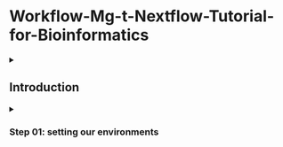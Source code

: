 # Workflow-Mg-t-Nextflow-Tutorial-for-Bioinformatics
<details>
  <summary><h2>Introduction</h2></summary>

**Why Nextflow?:** I think its easier to use and simplifies the design and execution of bioinformatics complex workflows, enabling reproducibility and scalability across diverse computing environments. 

## Summary of some of the Beneifits:

- **Reproducibility:** Ensures consistent results across different environments.
- **Scalability:** Easily scales workflows on local machines, clusters, or cloud platforms.
- **Portability:** Supports multiple containerization technologies like Docker and Singularity.
- **Parallelization:** Enables concurrent execution of tasks for faster analysis.
- **Modularity:** Allows for flexible workflow design and reuse of components.
- **Robust error handling:** Automatically manages task retries and recovery.

  ## Prerequisites

  Before we start ensure that you have the following:
- .yml files containing the conda environments that we shall use
- conda / miniforge
- github account
- Linux terminal access | wsl for windows | virtual machine
- Text editor e.g Vscode, nano, vim etc
  </details>
  <details>
  <summary><h3>Step 01: setting our environments</h3></summary>
- Open your terminal and clone this repo in your home directory <br>

  ```
  cd ~
  ``` 
  Then 
  ```
  git clone 'https://github.com/adolfmukama/Workflow-Mg-t-Nextflow-Tutorial-for-Bioinformatics.git'
```
cd Workflow-Mg-t-Nextflow-Tutorial-for-Bioinformatics/scripts
```

***Run script to load the necessary conda envs from the yml files***
```
bash env_load.sh

```

  #### Acquire data using FASTQDUMP

```

mkdir -p data
cd data
```
    
# Run FastQDump for each sample's ID 
fastq-dump --split-files ERR4920877 ERR4920878

```
</details>

### step 02: create the nexflow script
- Lets start by creating a dir called scripts in our cloned repo <br>
```
cd Workflow-Mg-t-Nextflow-Tutorial-for-Bioinformatics
``` 
```
mkdir -p scripts 
``` 
- create nextflow file in the scripts dir 
```
cd scripts; touch nextflow_script.nf 
```
- open the script in your preferred text editor In my case i will use Vs code
  ```
  code nextflow_script.nf # Vscode users
  vim nextflow_script.nf # vim users
  nano nextflow_script.nf # nano users

  ```
- Basic concepts <br>
-- Nextflow workflows are built by connecting different processes.<br>
-- Each process can use any scripting language executable on Linux (e.g., Bash, Python).<br>
-- Processes run independently and are isolated from one another.<br>
-- Communication between processes occurs through asynchronous channels (FIFO queues).<br>
-- Inputs and outputs of processes are defined as channels.<br>
-- Workflow execution flow is determined by the input/output declarations.<br>
```
// 3 main parts that will make up our script
- Parameters
- Processes
- Workflow execution block
```
### step 03: Define parameters for our workflow in a nextflow.config 
```
#!/usr/bin/env nextflow

// ================================
// Define the workflow parameters
// ================================

// 'params' block defines user-provided inputs and options for the workflow.
// These can be specified by the user when running the workflow or set to default values.
params {
    // Path to a file containing sample IDs. Each ID will be processed in the workflow.
    sampleID = '/home/jovyan/Workflow-Mg-t-Nextflow-Tutorial-for-Bioinformatics/data/sample.txt'
    
    // Path to the directory containing MiSeq sequencing reads. This will be used for analysis.
    reads_miseq = '/home/jovyan/Workflow-Mg-t-Nextflow-Tutorial-for-Bioinformatics/data/'
    
    // Flags to control skipping certain steps of the workflow. If set to 'true', these steps are skipped.
    
    // Skip the first FastQC analysis (before filtering with Fastp).
    skip_fastqc01 = false
    
    // Skip running MultiQC after the first FastQC analysis.
    skip_multiqc01 = false
    
    // Skip the Fastp filtering process (for read quality filtering).
    skip_fastp = false
    
    // Skip the second FastQC analysis (after filtering with Fastp).
    skip_fastqc02 = false
    
    // Skip running MultiQC after the second FastQC analysis.
    skip_multiqc02 = false
}

// ================================
// Executor Settings
// ================================

// The 'executor' block defines the settings for how tasks will be executed. 
// This includes resource allocation and queue management for jobs in the workflow.
executor {
    // The 'queueSize' defines the maximum number of tasks that can be queued at once.
    queueSize = 100  // Set to allow a maximum of 100 tasks in the queue.
    
    // 'cpus' specifies the number of CPU cores allocated for each task.
    cpus = 4  // Each task will get 4 CPU cores.
    
    // 'memory' defines the amount of memory (RAM) allocated per task.
    memory = '24 GB'  // Each task is allocated 24 GB of RAM.
}

// ================================
// Additional workflow steps will follow here
// ================================

// Typically, the workflow's processes would be defined after these parameters.
// For example, processes like FASTQC, Fastp, and MultiQC would be described,
// with conditions for skipping the steps based on the parameters defined above.


```

### step 04: Create worflow processes


#### FASTQC process
```
process FASTQC_01 {
    // Specify the Conda environment to use for this process
    conda 'fastqc'

    input:
    // Input file path for the MiSeq reads 
    path reads_miseq 
    // Input file containing a list of sample IDs
    path sampleID

    output:
    // Directory where FastQC results will be saved
    path "fastqc_results"

    when:
    // Run this process only if the 'skip_fastqc01' parameter is not set (or is false)
    !params.skip_fastqc01

    script:

    """
    # Create the output directory if it doesn't exist
    mkdir -p fastqc_results
   
    # Loop through each sample ID from the sampleID file
    for sample in \$(cat "${sampleID}"); do
        # Run FastQC for each sample's fastq.gz files and save the output in the fastqc_results directory
        conda run -n fastqc fastqc "${reads_miseq}"/"\${sample}"*.fastq --outdir fastqc_results
    done
    
       """
}

```
#### MULTIQC process
```
process MULTIQC_01 {
    // Specify the Conda environment to use for this process
    conda 'multiqc'
   
    input:
    // Input file path for the fastqc results folder
    path fastqc_results

    output:
    // Directory where MultiQC results will be saved
    path "multiqc_01"

    when:
    // Run this process only if the 'skip_multiqc01' parameter is not set (or is false)
    !params.skip_multiqc01

    script:
    """
    # Create the output directory if it doesn't exist 
    mkdir -p multiq_01
    conda run -n multiqc multiqc fastqc_results/* --outdir multiqc_01
    """
}
```

#### FASTP process

```
process FASTP_A {
    // Specify the Conda environment to use for this process
    conda 'fastp'

    input:
    path reads_miseq  // Ensure this variable is passed to the process
    path sampleID     // Input path for the sample ID file

    output:
    path 'fastp_output'  // Output directory for fastp results

    when:
    !params.skip_fastp  // Skip if the parameter is set to true

    script:
    """
    # Create the output directory if it doesn't exist
    mkdir -p fastp_output
    
    # Loop through each sample ID from the sampleID file
    for sample in \$(cat "${sampleID}"); do
        if [[ -f "${reads_miseq}/\${sample}_1.fastq" && -f "${reads_miseq}/\${sample}_2.fastq" ]]; then
            echo "Processing sample: \${sample}"
            
            conda run -n fastp fastp -i "${reads_miseq}/\${sample}_1.fastq" \
                      -I "${reads_miseq}/\${sample}_2.fastq" \
                      -o fastp_output/\${sample}_filt_fastp_R1.fastq \
                      -O fastp_output/\${sample}_filt_fastp_R2.fastq \
                      --json fastp_output/\${sample}_filt_fastp.json \
                      --html fastp_output/\${sample}_filt_fastp.html \
                      -q 20 --thread 10 \
                      --detect_adapter_for_pe \
                      --cut_tail 20
        else
            echo "Input files for sample \${sample} not found. Skipping."
        fi
    done
    """
}
```

#### FASTQC_02 process

process FASTQC_02 {
    // Specify the Conda environment to use for this process
    conda 'fastqc'

    input:
    // Input file path for the fastp results
    path fastp_output

    output:
    // Output directories
    path "fastqc_02_results"
    path "multiqc_02"

    when:
    // Run this process only if the 'skip_fastqc02' parameter is not set (or is false)
    !params.skip_fastqc02

    script:
    """
    # Create the output directory if it doesn't exist
    mkdir -p fastqc_02_results
    mkdir -p multiqc_02

    for sample in fastp_output/*.fastq; do
        conda run -n fastqc fastqc "\${sample}"*.fastq --outdir fastqc_02_results
        
    done
    """
}

#### MULTIQC_02 process
```
process MULTIQC_02 {
    // Specify the Conda environment to use for this process
    conda 'multiqc'


    input:
    // Input file path for the fastp results
    path fastp_output

    output:
    // Directory where MultiQC results will be saved
    path "multiqc_fastp"

    when:
    // Run this process only if the 'skip_multiqc02' parameter is not set (or is false)
    !params.skip_multiqc02

    script:
    """
    # Create the output directory if it doesn't exist
    mkdir -p multiqc_02
    conda run -n multiq multiqc fastp_output/* --outdir multiqc_fastp
    """
}


```

### step 05:Create  workflow execution block

```
workflow {
    // Check if the FASTQC analysis for the initial reads should be performed
    if (!params.skip_fastqc01) {
        fastqc_results = FASTQC_01(params.reads_miseq, params.sampleID)
       }

    // Check if the MultiQC report for the FASTQC results should be generated
    if (!params.skip_multiqc01) {
        multiqc_report = MULTIQC_01(fastqc_results)
    }
// Check if the fastp filtering process should be executed
    if (!params.skip_fastp) {
        fastp_output = FASTP_A(params.reads_miseq, params.sampleID)
    }

    // Check if a second round of FASTQC analysis should be conducted on fastp output
    if (!params.skip_fastqc02) {
        fastqc_results_02 = FASTQC_02(fastp_output)
    }

    // Check if the MultiQC report for the second FASTQC analysis should be generated
    if (!params.skip_multiqc02) {
        multiqc_02 = MULTIQC_02(fastp_output)
    }

}
```



## Resources
- [nextflow training](https://training.nextflow.io/basic_training/intro/) <br>
- [awesome nextflow repo](https://github.com/nextflow-io/awesome-nextflow)





  


